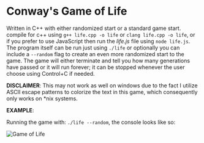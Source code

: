 # Conway's Game of Life

Written in C++ with either randomized start or a standard game start. compile for c++ using ```g++ life.cpp -o life``` or ```clang life.cpp -o life```, or if you prefer to use JavaScript then run the *life.js* file using ```node life.js```. The program itself can be run just using ```./life``` or optionally you can include a ```--random``` flag to create an even more randomized start to the game. The game will either terminate and tell you how many generations have passed or it will run forever; it can be stopped whenever the user choose using Control+C if needed.

**DISCLAIMER**: This may not work as well on windows due to the fact I utilize ASCII escape patterns to colorize the text in this game, which consequently only works on *nix systems.

**EXAMPLE**:

Running the game with: ```./life --random```, the console looks like so:

![Game of Life](https://media.giphy.com/media/HsUKwZe6Kr4Zd0JgC6/giphy.gif)

